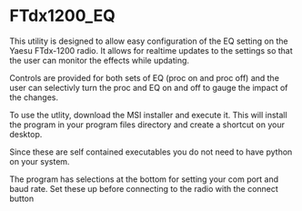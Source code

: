 # FTdx1200_EQ
This utility is designed to allow easy configuration of the EQ setting on the Yaesu FTdx-1200 radio.  It allows for realtime updates to the settings so that the user can monitor the effects while updating.

Controls are provided for both sets of EQ (proc on and proc off) and the user can selectivly turn the proc and EQ on and off to gauge the impact of the changes.

To use the utlity, download the MSI installer and execute it.  This will install the program in your program files directory and create a shortcut on your desktop.

Since these are self contained executables you do not need to have python on your system.

The program has selections at the bottom for setting your com port and baud rate.  Set these up before connecting to the radio with the connect button
